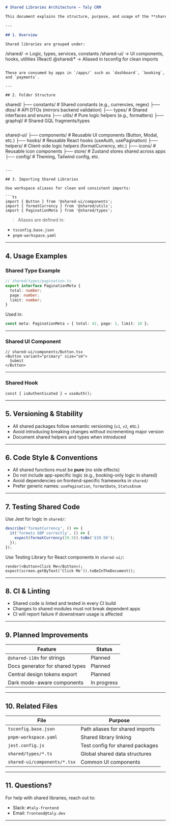 ```md
# Shared Libraries Architecture – Taly CRM

This document explains the structure, purpose, and usage of the **shared libraries** within the Taly CRM monorepo. These libraries are designed to **promote code reuse**, ensure consistency across applications, and reduce duplication of logic, types, and UI components.

---

## 1. Overview

Shared libraries are grouped under:

```
/shared/         → Logic, types, services, constants
/shared-ui/      → UI components, hooks, utilities (React)
@shared/*        → Aliased in tsconfig for clean imports
```

These are consumed by apps in `/apps/` such as `dashboard`, `booking`, and `payments`.

---

## 2. Folder Structure

```
shared/
├── constants/         # Shared constants (e.g., currencies, regex)
├── dtos/              # API DTOs (mirrors backend validation)
├── types/             # Shared interfaces and enums
├── utils/             # Pure logic helpers (e.g., formatters)
├── graphql/           # Shared GQL fragments/types
```

```
shared-ui/
├── components/        # Reusable UI components (Button, Modal, etc.)
├── hooks/             # Reusable React hooks (useAuth, usePagination)
├── helpers/           # Client-side logic helpers (formatCurrency, etc.)
├── icons/             # Reusable icon components
├── store/             # Zustand stores shared across apps
├── config/            # Theming, Tailwind config, etc.
```

---

## 3. Importing Shared Libraries

Use workspace aliases for clean and consistent imports:

```ts
import { Button } from '@shared-ui/components';
import { formatCurrency } from '@shared/utils';
import { PaginationMeta } from '@shared/types';
```

> Aliases are defined in:
- `tsconfig.base.json`
- `pnpm-workspace.yaml`

---

## 4. Usage Examples

### Shared Type Example

```ts
// shared/types/pagination.ts
export interface PaginationMeta {
  total: number;
  page: number;
  limit: number;
}
```

Used in:
```ts
const meta: PaginationMeta = { total: 42, page: 1, limit: 10 };
```

---

### Shared UI Component

```tsx
// shared-ui/components/Button.tsx
<Button variant="primary" size="sm">
  Submit
</Button>
```

---

### Shared Hook

```tsx
const { isAuthenticated } = useAuth();
```

---

## 5. Versioning & Stability

- All shared packages follow semantic versioning (`v1`, `v2`, etc.)
- Avoid introducing breaking changes without incrementing major version
- Document shared helpers and types when introduced

---

## 6. Code Style & Conventions

- All shared functions must be **pure** (no side effects)
- Do not include app-specific logic (e.g., booking-only logic in shared)
- Avoid dependencies on frontend-specific frameworks in `shared/`
- Prefer generic names: `usePagination`, `formatDate`, `StatusEnum`

---

## 7. Testing Shared Code

Use Jest for logic in `shared/`:

```ts
describe('formatCurrency', () => {
  it('formats GBP correctly', () => {
    expect(formatCurrency(19.5)).toBe('£19.50');
  });
});
```

Use Testing Library for React components in `shared-ui/`:

```tsx
render(<Button>Click Me</Button>);
expect(screen.getByText('Click Me')).toBeInTheDocument();
```

---

## 8. CI & Linting

- Shared code is linted and tested in every CI build
- Changes to shared modules must not break dependent apps
- CI will report failure if downstream usage is affected

---

## 9. Planned Improvements

| Feature                   | Status  |
|---------------------------|---------|
| `@shared-i18n` for strings | Planned |
| Docs generator for shared types | Planned |
| Central design tokens export | Planned |
| Dark mode-aware components | In progress |

---

## 10. Related Files

| File | Purpose |
|------|---------|
| `tsconfig.base.json` | Path aliases for shared imports |
| `pnpm-workspace.yaml` | Shared library linking |
| `jest.config.js` | Test config for shared packages |
| `shared/types/*.ts` | Global shared data structures |
| `shared-ui/components/*.tsx` | Common UI components |

---

## 11. Questions?

For help with shared libraries, reach out to:

- Slack: `#taly-frontend`
- Email: `frontend@taly.dev`

---
```